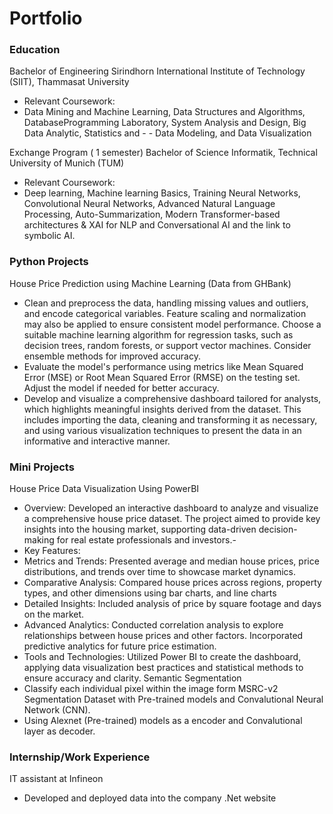 # Portfolio

### Education
Bachelor of Engineering
Sirindhorn International Institute of Technology (SIIT),
Thammasat University
- Relevant Coursework:
- Data Mining and Machine Learning, Data Structures and Algorithms, DatabaseProgramming Laboratory, System Analysis and Design, Big Data Analytic, Statistics and - - Data Modeling, and Data Visualization

Exchange Program ( 1 semester)
Bachelor of Science
Informatik, Technical University of Munich (TUM)
- Relevant Coursework:
- Deep learning, Machine learning Basics, Training Neural Networks, Convolutional Neural Networks, Advanced Natural Language Processing, Auto-Summarization,  Modern Transformer-based architectures & XAI for NLP and Conversational AI and the link to symbolic AI.

### Python Projects

House Price Prediction using Machine Learning (Data from GHBank)

- Clean and preprocess the data, handling missing values and outliers, and encode categorical variables. Feature scaling and normalization may also be applied to ensure consistent model performance.
Choose a suitable machine learning algorithm for regression tasks, such as decision trees, random forests, or support vector machines. Consider ensemble methods for improved accuracy.
- Evaluate the model's performance using metrics like Mean Squared Error (MSE) or Root Mean Squared Error (RMSE) on the testing set. Adjust the model if needed for better accuracy.
- Develop and visualize a comprehensive dashboard tailored for analysts, which highlights meaningful insights derived from the dataset. This includes importing the data, cleaning and transforming it as necessary, and using various visualization techniques to present the data in an informative and interactive manner.
### Mini Projects
House Price Data Visualization Using PowerBI
- Overview: Developed an interactive dashboard to analyze and visualize a comprehensive house price dataset. The project aimed to provide key insights into the housing market, supporting data-driven decision-making for real estate professionals and investors.-
- Key Features:
- Metrics and Trends: Presented average and median house prices, price distributions, and trends over time to showcase market dynamics.
- Comparative Analysis: Compared house prices across regions, property types, and other dimensions using bar charts, and line charts
- Detailed Insights: Included analysis of price by square footage and days on the market.
- Advanced Analytics: Conducted correlation analysis to explore relationships between house prices and other factors. Incorporated predictive analytics for future price estimation.
- Tools and Technologies: Utilized Power BI to create the dashboard, applying data visualization best practices and statistical methods to ensure accuracy and clarity.
Semantic Segmentation
- Classify each individual pixel within the image form MSRC-v2 Segmentation Dataset with Pre-trained models and Convalutional Neural Network (CNN).
- Using Alexnet (Pre-trained) models as a encoder and Convalutional layer as decoder.
### Internship/Work Experience
IT assistant at Infineon
- Developed and deployed data into the company .Net website


